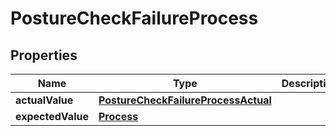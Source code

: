

# PostureCheckFailureProcess


## Properties

| Name | Type | Description | Notes |
|------------ | ------------- | ------------- | -------------|
|**actualValue** | [**PostureCheckFailureProcessActual**](PostureCheckFailureProcessActual.md) |  |  |
|**expectedValue** | [**Process**](Process.md) |  |  |



